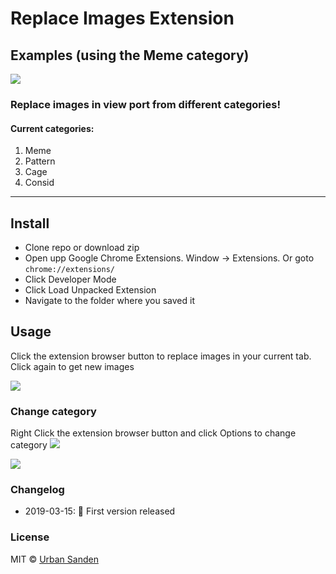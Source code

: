 # Replace Images Extension

## Examples (using the Meme category)

![](https://res.cloudinary.com/urre/image/upload/v1552665851/hupyvpqnylvcrnbttfpp.jpg)


### Replace images in view port from different categories!

#### Current categories:

1. Meme
2. Pattern
3. Cage
4. Consid

---

## Install

+ Clone repo or download zip
+ Open upp Google Chrome Extensions. Window → Extensions. Or goto `chrome://extensions/`
+ Click Developer Mode
+ Click Load Unpacked Extension
+ Navigate to the folder where you saved it

## Usage
Click the extension browser button to replace images in your current tab. Click again to get new images

![](https://res.cloudinary.com/urre/image/upload/v1552666248/jyg4zqmnagwksnv6guga.jpg)

### Change category
Right Click the extension browser button and click Options to change category
![](https://res.cloudinary.com/urre/image/upload/v1552666225/ekyvbqdtdb8wqdrzcycw.jpg)

![](https://res.cloudinary.com/urre/image/upload/v1552666299/b0ikjgskg6urkvlvaslk.jpg)

### Changelog
+ 2019-03-15: 🎉 First version released

### License

MIT © [Urban Sanden](https://twitter.com/urre)
